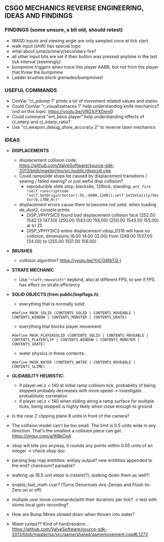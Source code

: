 ## CSGO MECHANICS REVERSE ENGINEERING, IDEAS AND FINDINGS 

### FINDINGS (some unsure, a bit old, should retest)
- WASD inputs and viewing angle are only sampled once at tick start
- walk input (shift) has special logic
- what about jump/primary/secondary fire?
- all other input bits are set if their button was pressed anytime in the last tick interval (seemingly)
- bumpmine triggers when trace hits player AABB, but not from the player that threw the bumpmine
- Ladder brushes block grenades/bumpmines!

### USEFUL COMMANDS
- ConVar "cl_pdump 1" prints a lot of movement related values and states
- Could ConVar "r_visualizetraces 1" help understanding knife mechanics? (vid on this topic: https://youtu.be/VRG1cFXOen4)
- Could command "ent_bbox player" help understanding effects of cl_interp and cl_interp_ratio?
- Use "cl_weapon_debug_show_accuracy 2" to reverse taser mechanics

### IDEAS
- **DISPLACEMENTS**
    - displacement collision code: https://github.com/ValveSoftware/source-sdk-2013/blob/master/mp/src/public/dispcoll.cpp
    - Could rampslide stops be caused by displacement transitions / sewing / failed sewing? or just awful disp collision?
        - reproducible slide stop, blacksite, 128tick, standing: `ent_fire !self runscriptcode "self.SetOrigin(Vector(-55,-6900,1200));self.SetVelocity(Vector(0,1700,0))"`
    - displacement errors cause them to become not solid. when loading de_dust2, console prints:
        - DISP_VPHYSICS found bad displacement collision face (252.50 1542.13 147.50) (250.00 1543.00 155.00) (250.00 1543.50 155.00) at tri 25
        - DISP_VPHYSICS entire displacement vdisp_0318 will have no collision, dimensions (6.00 14.00 32.00) from (249.00 1537.00 124.00) to (255.00 1551.00 156.00)
- **BRUSHES**
    - collision algorithm? https://youtu.be/YnCG6fbTQ-I
- **STRAFE MECHANIC**
    - Use `"+left;+moveleft"` keybind, also at different FPS, to see if FPS has effect on strafe efficiency
- **SOLID OBJECTS (from public/bspflags.h)**
    - everything that is normally solid:

    `#define MASK_SOLID (CONTENTS_SOLID | CONTENTS_MOVEABLE | CONTENTS_WINDOW | CONTENTS_MONSTER | CONTENTS_GRATE)`
    - everything that blocks player movement:

    `#define MASK_PLAYERSOLID (CONTENTS_SOLID | CONTENTS_MOVEABLE | CONTENTS_PLAYERCLIP | CONTENTS_WINDOW | CONTENTS_MONSTER | CONTENTS_GRATE)`
    - water physics in these contents:

    `#define MASK_WATER (CONTENTS_WATER | CONTENTS_MOVEABLE | CONTENTS_SLIME)`
- **GLIDABILITY HEURISTIC:**
    - if player.vel.z < 140 at initial ramp collision tick, probability of being stopped probably decreases with more speed -> Investigate probabilistic correlation
    - if player.vel.z < 140 when sliding along a ramp surface for multiple ticks, being stopped is highly likely when close enough to ground

- Is the near Z clipping plane 8 units in front of the camera?
- The collision model can't be too small. The limit is 0.5 units wide in any direction. That's the smallest a collision piece can get. https://imgur.com/a/l6BkOxA
- vbsp will bite you anyway, it rounds any points within 0.05 units of an integer -> check vbsp doc
- parsing bsp map entitities: entspy output? new entitities appended to the end? checksum? parsable?
- walking up 18.5 unit steps is instant(?), walking down them as well?!
- enable_fast_math cvar? (Turns Denormals-Are-Zeroes and Flush-to-Zero on or off)
- multiple user move commands(with their duration) per tick? -> test with slomo local gotv recording?
- How are Bump Mines slowed down when thrown into water?


- Water jumps?? Kind of hard/random... https://github.com/ValveSoftware/source-sdk-2013/blob/master/sp/src/game/shared/gamemovement.cpp#L1272

    
